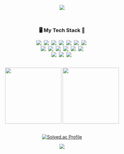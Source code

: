 <p align="center">
  <img src="https://cocky-hypatia-13b9e9.netlify.app/nametag.svg">
</p>
<br />
<h3 align="center">🖥 My Tech Stack 🔨</h3>
<p align="center">
  <img src="https://img.shields.io/badge/React-61DAFB?style=flat-square&logo=React&logoColor=white"/>&nbsp; 
  <img src="https://img.shields.io/badge/Vue.js-4FC08D?style=flat-square&logo=Vue.js&logoColor=white"/>&nbsp;
  <img src="https://img.shields.io/badge/JavaScript-F7DF1E?style=flat-square&logo=javaScript&logoColor=white"/>&nbsp; 
  <img src="https://img.shields.io/badge/TypeScript-3178C6?style=flat-square&logo=TypeScript&logoColor=white"/>&nbsp;
  <img src="https://img.shields.io/badge/HTML-E34F26?style=flat-square&logo=HTML5&logoColor=white"/>&nbsp;
  <img src="https://img.shields.io/badge/CSS-1572B6?style=flat-square&logo=css3&logoColor=white"/>&nbsp; 
  <img src="https://img.shields.io/badge/SCSS-CC6699?style=flat-square&logo=sass&logoColor=white"/>&nbsp; 
  <br>
  <img src="https://img.shields.io/badge/Java-007396?style=flat-square&logo=Java&logoColor=white"/>&nbsp;
  <img src="https://img.shields.io/badge/SpringBoot-6DB33F?style=flat-square&logo=SpringBoot&logoColor=white"/>&nbsp; 
  <img src="https://img.shields.io/badge/Python-3776AB?style=flat-square&logo=Python&logoColor=white"/>&nbsp;
  <img src="https://img.shields.io/badge/C++-00599C?style=flat-square&logo=C%2B%2B&logoColor=white"/>&nbsp;
  <img src="https://img.shields.io/badge/Node.js-339933?style=flat-square&logo=Node.js&logoColor=white"/>&nbsp;
  <img src="https://img.shields.io/badge/MySQL-4479A1?style=flat-square&logo=MySQL&logoColor=white"/>
  <br>
  <img src="https://img.shields.io/badge/AWS-232F3E?style=flat-square&logo=AmazonAWS&logoColor=white"/>&nbsp;
  <img src="https://img.shields.io/badge/Docker-2496ED?style=flat-square&logo=docker&logoColor=white"/>&nbsp;
  <img src="https://img.shields.io/badge/jenkins-D24939?style=flat-square&logo=jenkins&logoColor=white"/>&nbsp;
</p>
<br />

<div align="center">
  <img height="180em" src="https://github-readme-stats.vercel.app/api?username=yb8350&show_icons=true&theme=buefy">
  <img height="180em" src="https://github-readme-stats.vercel.app/api/top-langs/?username=yb8350&layout=compact&theme=buefy">
  <br /><br />
  
  [![Solved.ac Profile](http://mazassumnida.wtf/api/v2/generate_badge?boj=yb8350)](https://solved.ac/yb8350/)
  
  <a href="https://hits.seeyoufarm.com">
    <img src="https://hits.seeyoufarm.com/api/count/incr/badge.svg?url=https%3A%2F%2Fgithub.com%2Fyb8350&count_bg=%23AFBFFF&title_bg=%23787878&icon=github.svg&icon_color=%23FFFFFF&title=hits&edge_flat=false"/>
  </a>

</div>
